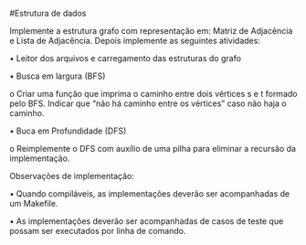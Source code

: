 #Estrutura de dados

Implemente a estrutura grafo com representação em: Matriz de Adjacência
e Lista de Adjacência. Depois implemente as seguintes atividades:

• Leitor dos arquivos e carregamento das estruturas do grafo

• Busca em largura (BFS)

o Criar uma função que imprima o caminho entre dois
vértices s e t formado pelo BFS. Indicar que “não há
caminho entre os vértices” caso não haja o caminho.

• Buca em Profundidade (DFS)

o Reimplemente o DFS com auxílio de uma pilha para
eliminar a recursão da implementação.

Observações de implementação:

• Quando compiláveis, as implementações deverão ser acompanhadas de um
Makefile.

• As implementações deverão ser acompanhadas de casos de teste que possam ser
executados por linha de comando.
